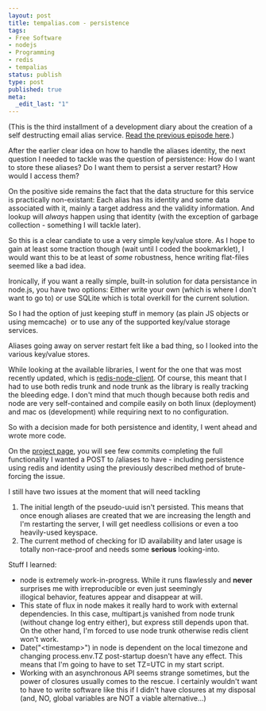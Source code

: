 ```yaml
---
layout: post
title: tempalias.com - persistence
tags:
- Free Software
- nodejs
- Programming
- redis
- tempalias
status: publish
type: post
published: true
meta:
  _edit_last: "1"
---
```

(This is the third installment of a development diary about the creation of a self destructing email alias service. <a href="http://www.gnegg.ch/2010/04/tempalias-com-another-day/">Read the previous episode here</a>.)

After the earlier clear idea on how to handle the aliases identity, the next question I needed to tackle was the question of persistence: How do I want to store these aliases? Do I want them to persist a server restart? How would I access them?

On the positive side remains the fact that the data structure for this service is practically non-existant: Each alias has its identity and some data associated with it, mainly a target address and the validity information. And lookup will <em>always</em> happen using that identity (with the exception of garbage collection - something I will tackle later).

So this is a clear candiate to use a very simple key/value store. As I hope to gain at least some traction though (wait until I coded the bookmarklet), I would want this to be at least of <em>some</em> robustness, hence writing flat-files seemed like a bad idea.

Ironically, if you want a really simple, built-in solution for data persistance in node.js, you have two options: Either write your own (which is where I don't want to go to) or use SQLite which is total overkill for the current solution.

So I had the option of just keeping stuff in memory (as plain JS objects or using memcache)  or to use any of the supported key/value storage services.

Aliases going away on server restart felt like a bad thing, so I looked into the various key/value stores.

While looking at the available libraries, I went for the one that was most recently updated, which is <a href="http://github.com/fictorial/redis-node-client">redis-node-client</a>. Of course, this meant that I had to use both redis trunk and node trunk as the library is really tracking the bleeding edge. I don't mind that much though because both redis and node are very self-contained and compile easily on both linux (deployment) and mac os (development) while requiring next to no configuration.

So with a decision made for both persistence and identity, I went ahead and wrote more code.

On the <a href="http://github.com/pilif/tempalias">project page</a>, you will see few commits completing the full functionality I wanted a POST to /aliases to have - including persistence using redis and identity using the previously described method of brute-forcing the issue.

I still have two issues at the moment that will need tackling
<ol>
	<li>The initial length of the pseudo-uuid isn't persisted. This means that once enough aliases are created that we are increasing the length and I'm restarting the server, I will get needless collisions or even a too heavily-used keyspace.</li>
	<li>The current method of checking for ID availability and later usage is totally non-race-proof and needs some <strong>serious</strong> looking-into.</li>
</ol>
Stuff I learned:
<ul>
	<li>node is extremely work-in-progress. While it runs flawlessly and <strong>never</strong> surprises me with irreproducible or even just seemingly illogical behavior, features appear and disappear at will.</li>
	<li>This state of flux in node makes it really hard to work with external dependencies. In this case, multipart.js vanished from node trunk (without change log entry either), but express still depends upon that. On the other hand, I'm forced to use node trunk otherwise redis client won't work.</li>
	<li>Date("&lt;timestamp&gt;") in node is dependent on the local timezone and changing process.env.TZ post-startup doesn't have any effect. This means that I'm going to have to set TZ=UTC in my start script.</li>
	<li>Working with an asynchronous API seems strange sometimes, but the power of closures usually comes to the rescue. I certainly wouldn't want to have to write software like this if I didn't have closures at my disposal (and, NO, global variables are NOT a viable alternative...)</li>
</ul>
